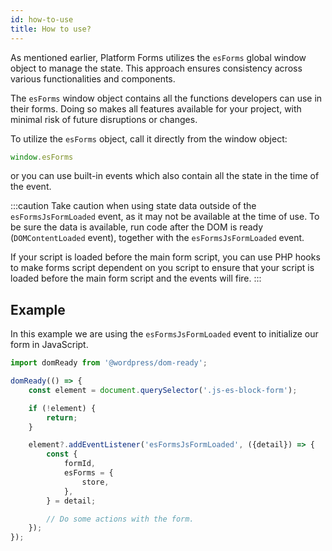 ```yaml
---
id: how-to-use
title: How to use?
---
```


As mentioned earlier, Platform Forms utilizes the `esForms` global window object to manage the state. This approach ensures consistency across various functionalities and components. 

The `esForms` window object contains all the functions developers can use in their forms. Doing so makes all features available for your project, with minimal risk of future disruptions or changes.

To utilize the `esForms` object, call it directly from the window object:

```js	
window.esForms
```

or you can use built-in events which also contain all the state in the time of the event.

:::caution
Take caution when using state data outside of the `esFormsJsFormLoaded` event, as it may not be available at the time of use. To be sure the data is available, run code after the DOM is ready (`DOMContentLoaded` event), together with the `esFormsJsFormLoaded` event.

If your script is loaded before the main form script, you can use PHP hooks to make forms script dependent on you script to ensure that your script is loaded before the main form script and the events will fire.
:::

## Example

In this example we are using the `esFormsJsFormLoaded` event to initialize our form in JavaScript. 

```js
import domReady from '@wordpress/dom-ready';

domReady(() => {
	const element = document.querySelector('.js-es-block-form');

	if (!element) {
		return;
	}

	element?.addEventListener('esFormsJsFormLoaded', ({detail}) => {
		const {
			formId,
			esForms = {
				store,
			},
		} = detail;

		// Do some actions with the form.
	});
});
```
